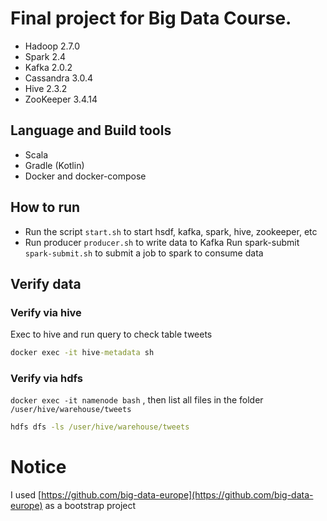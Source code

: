 Final project for Big Data Course.
====================

* Hadoop 2.7.0
* Spark 2.4
* Kafka 2.0.2
* Cassandra 3.0.4
* Hive 2.3.2
* ZooKeeper 3.4.14

## Language and Build tools

* Scala
* Gradle (Kotlin)
* Docker and docker-compose

## How to run

* Run the script `start.sh` to start hsdf, kafka, spark, hive, zookeeper, etc
* Run producer `producer.sh` to write data to Kafka
Run spark-submit `spark-submit.sh` to submit a job to spark to consume data

## Verify data

### Verify via hive
Exec to hive and run query to check table tweets
```cmd
docker exec -it hive-metadata sh
```
### Verify via hdfs

``docker exec -it namenode bash``
, then list all files in the folder 
`/user/hive/warehouse/tweets` 

```cmd
hdfs dfs -ls /user/hive/warehouse/tweets
```

Notice
=======
 
I used [https://github.com/big-data-europe](https://github.com/big-data-europe) 
as a bootstrap project


